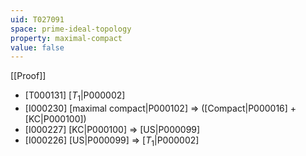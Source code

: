 ```yaml
---
uid: T027091
space: prime-ideal-topology
property: maximal-compact
value: false
---
```

[[Proof]]

* [T000131] [$T_1$|P000002]
* [I000230] [maximal compact|P000102] => ([Compact|P000016] + [KC|P000100])
* [I000227] [KC|P000100] => [US|P000099]
* [I000226] [US|P000099] => [$T_1$|P000002]

